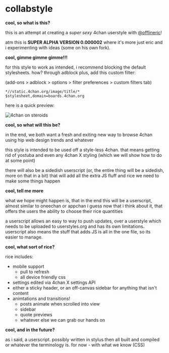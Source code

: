 collabstyle
===========

__cool, so what is this?__

this is an attempt at creating a *super sexy* 4chan userstyle with [@offlineric](https://github.com/offlineric)!

atm this is __SUPER ALPHA VERSION 0.000002__ where it's more just eric and i experimenting with ideas (some on his own fork).

__cool, gimme gimme gimme!!!__

for this style to work as intended, i recommend blocking the default stylesheets. how? through adblock plus, add this custom filter:

(add-ons > adblock > options > filter preferences > custom filters tab)

```
*//static.4chan.org/image/title/*
$stylesheet,domain=boards.4chan.org
```

here is a quick preview:

![4chan on steroids](http://i.imgur.com/Z4UR4dR.png)

__cool, so what will this be?__

in the end, we both want a fresh and exiting new way to browse 4chan using hip web design trends and whatever

this style is intended to be used off a style-less 4chan. that means getting rid of yostuba and even any 4chan X styling (which we will show how to do at some point)

there will also be a sidedish userscript (or, the entire thing will be a sidedish, more on that in a bit) that will add all the extra JS fluff and rice we need to make some things happen

__cool, tell me more__

what we hope might happen is, that in the end this will be a userscript, almost similar to oneechan or appchan i guess now that i think about it, that offers the users the ability to choose their rice quantities

a userscript allows an easy to way to push updates, over a userstyle which needs to be uploaded to userstyles.org and has its own limitations. userscript also means the stuff that adds JS is all in the one file, so its easier to manage.

__cool, what sort of rice?__

rice includes:
- mobile support
  - pull to refresh
  - all device friendly css
- settings edited via 4chan X settings API
- either a sticky header, or an off-canvas sidebar for anything that isn't content
- animtations and transitions!
  - posts animate when scrolled into view
  - sidebar
  - quote previews
  - whatever else we can grab our hands on

__cool, and in the future?__

as i said, a userscript. possibly written in stylus then all built and compiled or whatever the terminology is. for now - with what we know (CSS)
